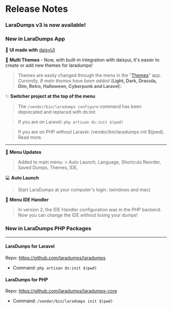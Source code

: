 # Release Notes

### LaraDumps v3 is now available!

### New in LaraDumps App

🌼 **UI made with** [daisyUI](https://daisyui.com/)

🎨 **Multi Themes** - Now, with built-in integration with daisyui, it's easier to create or add new themes for laradumps!
  
  > Themes are easily changed through the menu in the "[Themes](https://daisyui.com/docs/themes/)" app. _Currently, 8 main themes have been added_ (**Light, Dark, Dracula, Dim, Retro, Halloween, Cyberpunk and Laravel**).

✨ **Switcher project at the top of the menu**
  > The `/vendor/bin/laradumps configure` command has been deprecated and replaced with ds:init.
  
  > If you are on Laravel: `php artisan ds:init $(pwd)`

  > If you are on PHP without Laravel: /vendor/bin/laradumps init $(pwd). Read more.
  
---

🧩 **Menu Updates**

 > Added to main menu: 
    > Auto Launch, Language, Shortcuts Reorder, Saved Dumps, Themes, IDE,

💻 **Auto Launch**

 > Start LaraDumps at your computer's login. (windows and mac)

🔗 **Menu IDE Handler**

> In version 2, the IDE Handler configuration was in the PHP backend. 
> Now you can change the IDE without losing your dumps!

### New in LaraDumps PHP Packages

---

#### LaraDumps for Laravel
Repo: https://github.com/laradumps/laradumps
* Command: `php artisan ds:init $(pwd)`

#### LaraDumps for PHP
Repo: https://github.com/laradumps/laradumps-core

* Command: `/vendor/bin/laradumps init $(pwd)`

